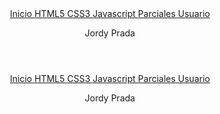<!-- formato <header> del index -->

<header>
        <nav class="nav">
            <div class="enlaces-header">
                <a href="#Inicio"><i class="fa-solid fa-house"></i>
                    Inicio
                </a>
                <a href="#HTML5"><i class="fa-brands fa-html5"></i>
                    HTML5
                </a>
                <a href="#CSS3"><i class="fa-brands fa-css3-alt"></i>
                    CSS3
                </a>
                <a href="#Javascript"><i class="fa-solid fa-fire"></i>
                    Javascript
                </a>
                <a href="#parciales"><i class="fa-solid fa-fire"></i>
                    Parciales
                </a>
                <a href="html/form_User.html"><i class="fa-solid fa-user"></i>
                    Usuario
                </a>
            </div>
            <div class="hamburguer">
                <i class="fa-solid fa-bars hamburgueri"></i>
                <p>Jordy Prada</p>
            </div>
        </nav>
    </header>

<!-- formato <header> para archivos dentro de la carpeta html -->
<header>
        <nav class="nav">
            <div class="enlaces-header">
                <a href="../index.html"><i class="fa-solid fa-house"></i>
                    Inicio
                </a>
                <a href="#HTML5"><i class="fa-brands fa-html5"></i>
                    HTML5
                </a>
                <a href="../index.html#CSS3"><i class="fa-brands fa-css3-alt"></i>
                    CSS3
                </a>
                <a href="#Javascript"><i class="fa-solid fa-fire"></i>
                    Javascript
                </a>
                <a href="../index.html#parciales"><i class="fa-solid fa-fire"></i>
                    Parciales
                </a>
                <a href="../html/form_User.html"><i class="fa-solid fa-user"></i>
                    Usuario
                </a>
            </div>
            <div class="hamburguer">
                <i class="fa-solid fa-bars hamburgueri"></i>
                <p>Jordy Prada</p>
            </div>
        </nav>
    </header>
